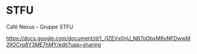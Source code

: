 # STFU
Café Nexus - Gruppe STFU 


https://docs.google.com/document/d/1_j1ZEVx0nU_N87oObxM9vNFDwwM2IIOCrq8Y3ME7hMY/edit?usp=sharing
